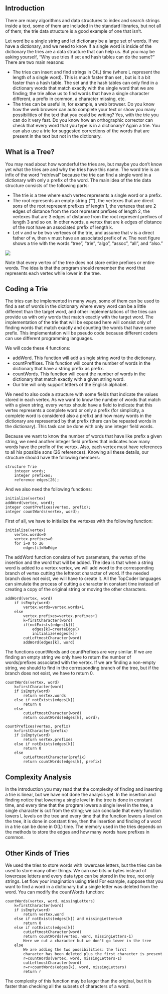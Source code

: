 ## Introduction
There are many algorithms and data structures to index and search strings inside a text, some of them are included in the standard libraries, but not all of them; the trie data structure is a good example of one that isn’t.

Let word be a single string and let dictionary be a large set of words. If we have a dictionary, and we need to know if a single word is inside of the dictionary the tries are a data structure that can help us. But you may be asking yourself, “Why use tries if set <string> and hash tables can do the same?” There are two main reasons:

* The tries can insert and find strings in O(L) time (where L represent the length of a single word). This is much faster than set , but is it a bit faster than a hash table.
The set <string> and the hash tables can only find in a dictionary words that match exactly with the single word that we are finding; the trie allow us to find words that have a single character different, a prefix in common, a character missing, etc.
* The tries can be useful in, for example, a web browser. Do you know how the web browser can auto complete your text or show you many possibilities of the text that you could be writing? Yes, with the trie you can do it very fast. Do you know how an orthographic corrector can check that every word that you type is in a dictionary? Again a trie. You can also use a trie for suggested corrections of the words that are present in the text but not in the dictionary.

## What is a Tree?
You may read about how wonderful the tries are, but maybe you don’t know yet what the tries are and why the tries have this name. The word trie is an infix of the word “re*trie*val” because the trie can find a single word in a dictionary with only a prefix of the word. The main idea of the trie data structure consists of the following parts:

* The trie is a tree where each vertex represents a single word or a prefix.
* The root represents an empty string (“”), the vertexes that are direct sons of the root represent prefixes of length 1, the vertexes that are 2 edges of distance from the root represent prefixes of length 2, the vertexes that are 3 edges of distance from the root represent prefixes of length 3 and so on. In other words, a vertex that are k edges of distance of the root have an associated prefix of length k.
* Let v and w be two vertexes of the trie, and assume that v is a direct father of w, then v must have an associated prefix of w.
The next figure shows a trie with the words “tree”, “trie”, “algo”, “assoc”, “all”, and “also.”

![](http://community.topcoder.com/i/education/alg_tries.png)

Note that every vertex of the tree does not store entire prefixes or entire words. The idea is that the program should remember the word that represents each vertex while lower in the tree.

## Coding a Trie
The tries can be implemented in many ways, some of them can be used to find a set of words in the dictionary where every word can be a little different than the target word, and other implementations of the tries can provide us with only words that match exactly with the target word. The implementation of the trie that will be exposed here will consist only of finding words that match exactly and counting the words that have some prefix. This implementation will be pseudo code because different coders can use different programming languages.

We will code these 4 functions:
* addWord. This function will add a single string word to the dictionary.
* countPreffixes. This function will count the number of words in the dictionary that have a string prefix as prefix.
* countWords. This function will count the number of words in the dictionary that match exactly with a given string word.
* Our trie will only support letters of the English alphabet.

We need to also code a structure with some fields that indicate the values stored in each vertex. As we want to know the number of words that match with a given string, every vertex should have a field to indicate that this vertex represents a complete word or only a prefix (for simplicity, a complete word is considered also a prefix) and how many words in the dictionary are represented by that prefix (there can be repeated words in the dictionary). This task can be done with only one integer field words.

Because we want to know the number of words that have like prefix a given string, we need another integer field prefixes that indicates how many words have the prefix of the vertex. Also, each vertex must have references to all his possible sons (26 references). Knowing all these details, our structure should have the following members:

```
structure Trie
    integer words;
    integer prefixes;
    reference edges[26];
```
 
And we also need the following functions:

```
initialize(vertex)
addWord(vertex, word);
integer countPrefixes(vertex, prefix);
integer countWords(vertex, word);
```

First of all, we have to initialize the vertexes with the following function:

```
initialize(vertex)
    vertex.words=0
    vertex.prefixes=0
    for i=0 to 26
        edges[i]=NoEdge
```

The addWord function consists of two parameters, the vertex of the insertion and the word that will be added. The idea is that when a string word is added to a vertex vertex, we will add word to the corresponding branch of vertex cutting the leftmost character of word. If the needed branch does not exist, we will have to create it. All the TopCoder languages can simulate the process of cutting a character in constant time instead of creating a copy of the original string or moving the other characters.

```
addWord(vertex, word)
    if isEmpty(word)
        vertex.words=vertex.words+1
    else
        vertex.prefixes=vertex.prefixes+1
        k=firstCharacter(word)
        if(notExists(edges[k]))
            edges[k]=createEdge()
            initialize(edges[k])
        cutLeftmostCharacter(word)
        addWord(edges[k], word)
```

The functions countWords and countPrefixes are very similar. If we are finding an empty string we only have to return the number of words/prefixes associated with the vertex. If we are finding a non-empty string, we should to find in the corresponding branch of the tree, but if the branch does not exist, we have to return 0.

```
countWords(vertex, word)
    k=firstCharacter(word)
    if isEmpty(word)
        return vertex.words
    else if notExists(edges[k])
        return 0
    else
        cutLeftmostCharacter(word)
        return countWords(edges[k], word);

countPrefixes(vertex, prefix)
    k=firstCharacter(prefix)
    if isEmpty(word)
        return vertex.prefixes
    else if notExists(edges[k])
        return 0
    else
        cutLeftmostCharacter(prefix)
        return countWords(edges[k], prefix)
```   
     
## Complexity Analysis
In the introduction you may read that the complexity of finding and inserting a trie is linear, but we have not done the analysis yet. In the insertion and finding notice that lowering a single level in the tree is done in constant time, and every time that the program lowers a single level in the tree, a single character is cut from the string; we can conclude that every function lowers L levels on the tree and every time that the function lowers a level on the tree, it is done in constant time, then the insertion and finding of a word in a trie can be done in O(L) time. The memory used in the tries depends on the methods to store the edges and how many words have prefixes in common.

##  Other Kinds of Tries
We used the tries to store words with lowercase letters, but the tries can be used to store many other things. We can use bits or bytes instead of lowercase letters and every data type can be stored in the tree, not only strings. Let flow your imagination using tries! For example, suppose that you want to find a word in a dictionary but a single letter was deleted from the word. You can modify the countWords function:

```
countWords(vertex, word, missingLetters)
    k=firstCharacter(word)
    if isEmpty(word)
        return vertex.word
    else if notExists(edges[k]) and missingLetters=0
        return 0
    else if notExists(edges[k])
        cutLeftmostCharacter(word)
        return countWords(vertex, word, missingLetters-1)
        Here we cut a character but we don't go lower in the tree
    else
        We are adding the two possibilities: the first
        character has been deleted plus the first character is present
        r=countWords(vertex, word, missingLetters-1)
        cutLeftmostCharacter(word)
        r=r+countWords(edges[k], word, missingLetters)
        return r
```

The complexity of this function may be larger than the original, but it is faster than checking all the subsets of characters of a word.
